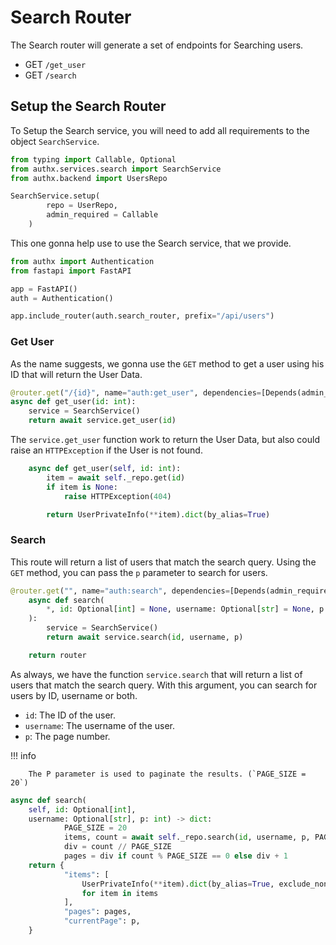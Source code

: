 # Search Router

The Search router will generate a set of endpoints for Searching users.

- GET `/get_user`
- GET `/search`

## Setup the Search Router

To Setup the Search service, you will need to add all requirements to the object
`SearchService`.

```py
from typing import Callable, Optional
from authx.services.search import SearchService
from authx.backend import UsersRepo

SearchService.setup(
        repo = UserRepo,
        admin_required = Callable
    )
```

This one gonna help use to use the Search service, that we provide.

```py
from authx import Authentication
from fastapi import FastAPI

app = FastAPI()
auth = Authentication()

app.include_router(auth.search_router, prefix="/api/users")
```

### Get User

As the name suggests, we gonna use the `GET` method to get a user using his ID
that will return the User Data.

```py
@router.get("/{id}", name="auth:get_user", dependencies=[Depends(admin_required)])
async def get_user(id: int):
    service = SearchService()
    return await service.get_user(id)
```

The `service.get_user` function work to return the User Data, but also could
raise an `HTTPException` if the User is not found.

```py
    async def get_user(self, id: int):
        item = await self._repo.get(id)
        if item is None:
            raise HTTPException(404)

        return UserPrivateInfo(**item).dict(by_alias=True)
```

### Search

This route will return a list of users that match the search query. Using the
`GET` method, you can pass the `p` parameter to search for users.

```py
@router.get("", name="auth:search", dependencies=[Depends(admin_required)])
    async def search(
        *, id: Optional[int] = None, username: Optional[str] = None, p: int = 1
    ):
        service = SearchService()
        return await service.search(id, username, p)

    return router
```

As always, we have the function `service.search` that will return a list of
users that match the search query. With this argument, you can search for users
by ID, username or both.

- `id`: The ID of the user.
- `username`: The username of the user.
- `p`: The page number.

!!! info

        The P parameter is used to paginate the results. (`PAGE_SIZE = 20`)

```py
async def search(
    self, id: Optional[int],
    username: Optional[str], p: int) -> dict:
            PAGE_SIZE = 20
            items, count = await self._repo.search(id, username, p, PAGE_SIZE)
            div = count // PAGE_SIZE
            pages = div if count % PAGE_SIZE == 0 else div + 1
    return {
            "items": [
                UserPrivateInfo(**item).dict(by_alias=True, exclude_none=True)
                for item in items
            ],
            "pages": pages,
            "currentPage": p,
    }
```

